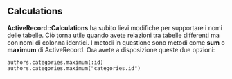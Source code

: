 ## Calculations 
                         
**ActiveRecord::Calculations** ha subìto lievi modifiche per supportare i nomi delle tabelle. Ciò torna utile quando avete relazioni tra tabelle differenti ma con nomi di colonna identici. I metodi in questione sono metodi come **sum** o **maximum** di ActiveRecord. Ora avete a disposizione queste due opzioni:

	authors.categories.maximum(:id)
	authors.categories.maximum("categories.id")
